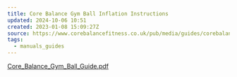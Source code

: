 ```yaml
---
title: Core Balance Gym Ball Inflation Instructions
updated: 2024-10-06 10:51
created: 2023-01-08 15:09:27Z
source: https://www.corebalancefitness.co.uk/pub/media/guides/corebalance/Core_Balance_Gym_Ball_Guide.pdf
tags:
  - manuals_guides
---
```


[Core_Balance_Gym_Ball_Guide.pdf](../../_resources/Core_Balance_Gym_Ball_Guide.pdf)